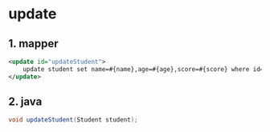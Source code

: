 # update

## 1. mapper

```xml
<update id="updateStudent">
    update student set name=#{name},age=#{age},score=#{score} where id=#{id}
</update>
```

## 2. java

```java (DAO)
void updateStudent(Student student);
```


